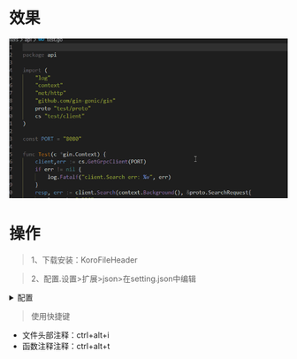 <!--
 * @Descripttion: 
 * @version: 0.1
 * @Author: DK_Li
 * @Date: 2020-02-11 21:04:30
 * @Last Modified by: DK_Li
 * @Last Modified time: {updateTime}
 -->
# 效果

![](image/17-1.gif)

# 操作

<!-- @import "[TOC]" {cmd="toc" depthFrom=1 depthTo=6 orderedList=false} -->

> 1、下载安装：KoroFileHeader

> 2、配置.设置>扩展>json>在setting.json中编辑

<details>
<summary>配置</summary>

```json
// 文件头部注释
    "fileheader.customMade": {
        "Descripttion": "",
        "version": "0.1",
        "Author": "DK_Li",
        "Date": "{createTime}",
        "Last Modified by": "DK_Li",
        "Last Modified time": "{updateTime}"
    },
    //函数注释
    "fileheader.cursorMode": {
        "MathodName": "",
        "Descripttion": "",
        "Author": "DK_Li",
        "Date": "{createTime}",
        "Params": "",
        "Return": ""
    },
```

</details>

> 使用快捷键

- 文件头部注释：ctrl+alt+i
- 函数注释注释：ctrl+alt+t
